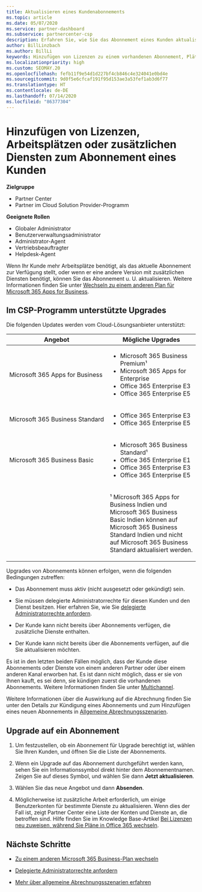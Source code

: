 ```yaml
---
title: Aktualisieren eines Kundenabonnements
ms.topic: article
ms.date: 05/07/2020
ms.service: partner-dashboard
ms.subservice: partnercenter-csp
description: Erfahren Sie, wie Sie das Abonnement eines Kunden aktualisieren oder ändern. Fügen Sie weitere Lizenzen oder Arbeitsplätze hinzu, oder wechseln Sie zu einer anderen Version mit zusätzlichen Diensten.
author: BillLinzbach
ms.author: BillLi
keywords: Hinzufügen von Lizenzen zu einem vorhandenen Abonnement, Plätze zu einem vorhandenen Abonnement hinzufügen, Abonnement andern, Ändern eines Abonnements, Weitere Lizenzen für einen Kunden erwerben
ms.localizationpriority: high
ms.custom: SEOMAY.20
ms.openlocfilehash: fefb11f9e54d1d227bf4cb846c4e324041e0bd4e
ms.sourcegitcommit: 9d0f5e6cfcaf191f95d153ae3a53fef1ab3d6f77
ms.translationtype: HT
ms.contentlocale: de-DE
ms.lasthandoff: 07/14/2020
ms.locfileid: "86377304"
---
```

# <a name="add-licenses-seats-or-more-services-to-a-customers-subscription"></a>Hinzufügen von Lizenzen, Arbeitsplätzen oder zusätzlichen Diensten zum Abonnement eines Kunden

**Zielgruppe**

- Partner Center
- Partner im Cloud Solution Provider-Programm

**Geeignete Rollen**

- Globaler Administrator
- Benutzerverwaltungsadministrator
- Administrator-Agent
- Vertriebsbeauftragter
- Helpdesk-Agent

Wenn Ihr Kunde mehr Arbeitsplätze benötigt, als das aktuelle Abonnement zur Verfügung stellt, oder wenn er eine andere Version mit zusätzlichen Diensten benötigt, können Sie das Abonnement u. U. aktualisieren. Weitere Informationen finden Sie unter [Wechseln zu einem anderen Plan für Microsoft 365 Apps for Business](https://go.microsoft.com/fwlink/p/?LinkId=723577).

## <a name="upgrades-supported-in-the-csp-program"></a>Im CSP-Programm unterstützte Upgrades <a href="" id="upgradesubscription"></a>

Die folgenden Updates werden vom Cloud-Lösungsanbieter unterstützt:

<table>
<colgroup>
<col width="50%" />
<col width="50%" />
</colgroup>
<thead>
<tr class="header">
<th>Angebot</th>
<th>Mögliche Upgrades</th>
</tr>
</thead>
<tbody>
<tr class="odd">
<td>Microsoft 365 Apps for Business</td>
<td><ul>
<li>Microsoft 365 Business Premium¹</li>
<li>Microsoft 365 Apps for Enterprise</li>
<li>Office 365 Enterprise E3</li>
<li>Office 365 Enterprise E5</li>
</ul></td>
</tr>
<tr class="even">
<td>Microsoft 365 Business Standard</td>
<td><ul>
<li>Office 365 Enterprise E3</li>
<li>Office 365 Enterprise E5</li>
</ul></td>
</tr>
<tr class="odd">
<td>Microsoft 365 Business Basic</td>
<td><ul>
<li>Microsoft 365 Business Standard¹</li>
<li>Office 365 Enterprise E1</li>
<li>Office 365 Enterprise E3</li>
<li>Office 365 Enterprise E5</li>
</ul></td>
</tr>
<tr class="even">
<td></td>
<td><p>¹ Microsoft 365 Apps for Business Indien und Microsoft 365 Business Basic Indien können auf Microsoft 365 Business Standard Indien und nicht auf Microsoft 365 Business Standard aktualisiert werden.</p></td>
</tr>
</tbody>
</table>

Upgrades von Abonnements können erfolgen, wenn die folgenden Bedingungen zutreffen:

- Das Abonnement muss aktiv (nicht ausgesetzt oder gekündigt) sein.

- Sie müssen delegierte Administratorrechte für diesen Kunden und den Dienst besitzen. Hier erfahren Sie, wie Sie [delegierte Administratorrechte anfordern](request-a-relationship-with-a-customer.md).

- Der Kunde kann nicht bereits über Abonnements verfügen, die zusätzliche Dienste enthalten.

- Der Kunde kann nicht bereits über die Abonnements verfügen, auf die Sie aktualisieren möchten.

Es ist in den letzten beiden Fällen möglich, dass der Kunde diese Abonnements oder Dienste von einem anderen Partner oder über einem anderen Kanal erworben hat. Es ist dann nicht möglich, dass er sie von Ihnen kauft, es sei denn, sie kündigen zuerst die vorhandenen Abonnements. Weitere Informationen finden Sie unter [Multichannel](multichannel.md).

Weitere Informationen über die Auswirkung auf die Abrechnung finden Sie unter den Details zur Kündigung eines Abonnements und zum Hinzufügen eines neuen Abonnements in [Allgemeine Abrechnungsszenarien](common-billing-scenarios.md).

## <a name="upgrade-a-subscription"></a>Upgrade auf ein Abonnement

1. Um festzustellen, ob ein Abonnement für Upgrade berechtigt ist, wählen Sie Ihren Kunden, und öffnen Sie die Liste der Abonnements.

2. Wenn ein Upgrade auf das Abonnement durchgeführt werden kann, sehen Sie ein Informationssymbol direkt hinter dem Abonnementnamen. Zeigen Sie auf dieses Symbol, und wählen Sie dann **Jetzt aktualisieren**.

3. Wählen Sie das neue Angebot und dann **Absenden**.

4. Möglicherweise ist zusätzliche Arbeit erforderlich, um einige Benutzerkonten für bestimmte Dienste zu aktualisieren. Wenn dies der Fall ist, zeigt Partner Center eine Liste der Konten und Dienste an, die betroffen sind. Hilfe finden Sie im Knowledge Base-Artikel [Bei Lizenzen neu zuweisen, während Sie Pläne in Office 365 wechseln](https://go.microsoft.com/fwlink/p/?LinkId=723576).

## <a name="next-steps"></a>Nächste Schritte

- [Zu einem anderen Microsoft 365 Business-Plan wechseln](https://go.microsoft.com/fwlink/p/?LinkId=723577)

- [Delegierte Administratorrechte anfordern](request-a-relationship-with-a-customer.md)

- [Mehr über allgemeine Abrechnungsszenarien erfahren](common-billing-scenarios.md)